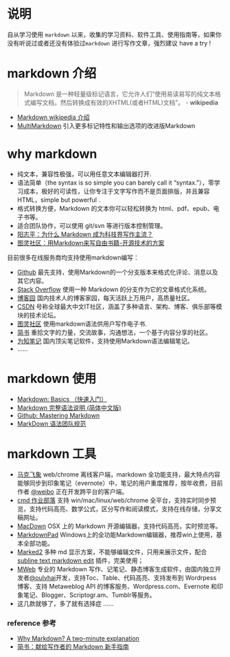 说明
===========
自从学习使用 `markdown` 以来，收集的学习资料、软件工具、使用指南等，如果你没有听说过或者还没有体验过`markdown` 进行写作文章，强烈建议 have a try !


# markdown 介绍

> Markdown 是一种轻量级标记语言，它允许人们“使用易读易写的纯文本格式编写文档，然后转换成有效的XHTML(或者HTML)文档”。 - **wikipedia**

- [Markdown wikipedia 介绍](https://zh.wikipedia.org/wiki/Markdown)
- [MultiMarkdown](http://fletcherpenney.net/multimarkdown/) 引入更多标记特性和输出选项的改进版Markdown

# why markdown 

- 纯文本，兼容性极强，可以用任意文本编辑器打开.
- 语法简单（the syntax is so simple you can barely call it “syntax.”），零学习成本，极好的可读性，让你专注于文字写作而不是页面排版，并且兼容 HTML，simple but powerful .
- 格式转换方便，Markdown 的文本你可以轻松转换为 html、pdf、epub、电子书等。
- 适合团队协作，可以使用 git/svn 等进行版本控制管理。
- [阳志平：为什么 Markdown 成为科技界写作主流？](http://www.yangzhiping.com/tech/r-markdown-knitr.html)
- [图灵社区：用Markdown来写自由书籍-开源技术的方案](http://www.ituring.com.cn/article/828?q=markdown)


目前很多在线服务商均支持使用markdown编写：

- [Github](https://github.com) 最先支持，使用Markdown的一个分支版本来格式化评论、消息以及其它内容。
- [Stack Overflow](http://stackoverflow.com/) 使用一种 Markdown 的分支作为它的文章格式化系统。
- [博客园](http://www.cnblogs.com/) 国内技术人的博客家园，每天活跃上万用户，高质量社区。
- [CSDN](http://www.csdn.net/) 号称全球最大中文IT社区，涵盖了多种语言、架构、博客、俱乐部等模块的技术论坛。
- [图灵社区](http://www.ituring.com.cn/) 使用markdown语法供用户写作电子书.
- [简书](http://www.jianshu.com/) 重拾文字的力量，交流故事，沟通想法，一个基于内容分享的社区。
- [为知笔记](http://www.wiz.cn/) 国内顶尖笔记软件，支持使用Markdown语法编辑笔记。
- ……


# markdown 使用

- [Markdown: Basics （快速入门）](http://wowubuntu.com/markdown/basic.html)
- [Markdown 完整语法说明 (简体中文版)](http://wowubuntu.com/markdown/)
- [Github: Mastering Markdown](https://guides.github.com/features/mastering-markdown/)
- [MarkDown 语法团队规范](https://github.com/hzlzh/1MarkDown)

# markdown 工具

- [马克飞象](https://maxiang.info/) web/chrome 离线客户端，markdown 全功能支持，最大特点内容能够同步到印象笔记（evernote）中，笔记的用户重度推荐，按年收费，目前作者 [@weibo]() 正在开发跨平台的客户端。
- [cmd 作业部落](https://www.zybuluo.com/mdeditor) 支持 win/mac/linux/web/chrome 全平台，支持实时同步预览，支持代码高亮、数学公式，区分写作和阅读模式，支持在线存储，分享文稿网址。
- [MacDown](http://macdown.uranusjr.com/) OSX 上的 Markdown 开源编辑器，支持代码高亮，实时预览等。
- [MarkdownPad](http://www.markdownpad.com/) Windows上的全功能Markdown编辑器，推荐win上使用，基本全部功能。
- [Marked2](http://marked2app.com/) 多种 md 显示方案，不能够编辑文件，只用来展示文件，配合 [subline text markdown edit](https://packagecontrol.io/packages/MarkdownEditing) 插件，完美使用； 
- [MWeb](http://zh.mweb.im/) 专业的 Markdown 写作、记笔记、静态博客生成软件，由国内独立开发者[@oulvhai](http://weibo.com/oulvhai?from=usercardnew)开发，支持Toc、Table、代码高亮、支持发布到 Wordrpess 博客、支持 Metaweblog API 的博客服务、Wordpress.com、Evernote 和印象笔记、Blogger、Scriptogr.am、Tumblr等服务。
-  这几款就够了，多了就有选择症 ……


### reference 参考

- [Why Markdown? A two-minute explanation](http://brettterpstra.com/2011/08/31/why-markdown-a-two-minute-explanation/)
- [简书：献给写作者的 Markdown 新手指南](http://www.jianshu.com/p/q81RER)
